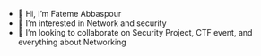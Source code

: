 - 👋 Hi, I’m Fateme Abbaspour
- 👀 I’m interested in Network and security
- 💞️ I’m looking to collaborate on Security Project, CTF event, and everything about Networking

<!---
fatemeap4/fatemeap4 is a ✨ special ✨ repository because its `README.md` (this file) appears on your GitHub profile.
You can click the Preview link to take a look at your changes.
--->
